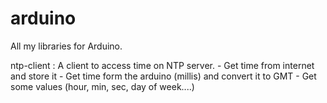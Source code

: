# arduino

All my libraries for Arduino.

ntp-client : A client to access time on NTP server. 
    - Get time from internet and store it
    - Get time form the arduino (millis) and convert it to GMT
    - Get some values (hour, min, sec, day of week....)
